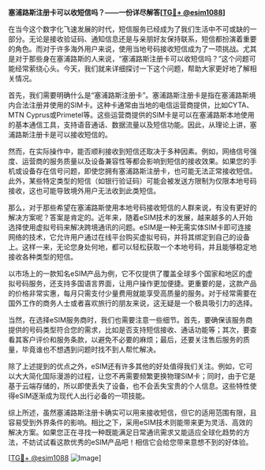 **塞浦路斯注册卡可以收短信吗？——一份详尽解答[[TG💪+ @esim1088](https://t.me/s/esim1088)]**

在当今这个数字化飞速发展的时代，短信服务已经成为了我们生活中不可或缺的一部分。无论是接收验证码、通知信息还是与亲朋好友保持联系，短信都扮演着重要的角色。而对于许多海外用户来说，使用当地号码接收短信成为了一项挑战。尤其是对于那些身在塞浦路斯的人来说，“塞浦路斯注册卡可以收短信吗？”这个问题可能经常萦绕心头。今天，我们就来详细探讨一下这个问题，帮助大家更好地了解相关情况。

首先，我们需要明确什么是“塞浦路斯注册卡”。塞浦路斯注册卡是指在塞浦路斯境内合法注册并使用的SIM卡。这种卡通常由当地的电信运营商提供，比如CYTA、MTN Cyprus或Primetel等。这些运营商提供的SIM卡是可以在塞浦路斯本地使用的基本通信工具，支持语音通话、数据流量以及短信功能。因此，从理论上讲，塞浦路斯注册卡是可以接收短信的。

然而，在实际操作中，能否顺利接收到短信还取决于多种因素。例如，网络信号强度、运营商的服务质量以及设备兼容性等都会影响到短信的接收效果。如果您的手机或设备存在信号问题，即使您拥有塞浦路斯注册卡，也可能无法正常接收短信。此外，某些特定类型的短信（如银行验证码）可能会被发送方限制为仅限本地号码接收，这也可能导致境外用户无法收到此类短信。

那么，对于那些希望在塞浦路斯使用本地号码接收短信的人群来说，有没有更好的解决方案呢？答案是肯定的。近年来，随着eSIM技术的发展，越来越多的人开始选择使用虚拟号码来解决跨境通讯的问题。eSIM是一种无需实体SIM卡即可连接网络的技术，它允许用户通过在线平台购买虚拟号码，并将其绑定到自己的设备上。这样一来，无论您身处何地，都可以轻松获取一个本地号码，并且能够稳定地接收各种类型的短信。

以市场上的一款知名eSIM产品为例，它不仅提供了覆盖全球多个国家和地区的虚拟号码服务，还支持多国语言界面，让用户操作更加便捷。更重要的是，这款产品的价格非常实惠，每月只需支付少量费用就能享受高质量的服务。对于经常需要在国外工作的商务人士或者喜欢旅行的朋友来说，这无疑是一个极具吸引力的选择。

当然，在选择eSIM服务商时，我们也需要注意一些细节。首先，要确保该服务商提供的号码类型符合您的需求，比如是否支持短信接收、通话功能等；其次，要查看其客户评价和服务条款，以避免不必要的麻烦；最后，还要关注售后服务的质量，毕竟谁也不想遇到问题时找不到人帮忙解决。

除了上述提到的优点之外，eSIM还有许多其他的好处值得我们关注。例如，它可以大大简化国际漫游的过程，让您不再需要频繁更换物理SIM卡；同时，由于它是基于云端存储的，所以即使丢失了设备，也不会丢失宝贵的个人信息。这些特性使得eSIM逐渐成为现代人出行必备的一项技能。

综上所述，虽然塞浦路斯注册卡确实可以用来接收短信，但它的适用范围有限，且容易受到外界条件的影响。相比之下，采用eSIM技术则能带来更为灵活、高效的解决方案。如果您正在寻找一种既能满足日常通讯需求又能适应全球化趋势的方法，不妨试试看这款优秀的eSIM产品吧！相信它会给您带来意想不到的好体验。

[[TG💪+ @esim1088](https://t.me/s/esim1088) ![Image](https://i.postimg.cc/4NQfJmqS/Snipaste-2025-05-13-00-14-12.png)]
